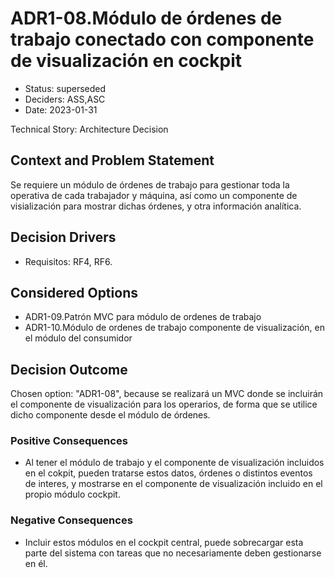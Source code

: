 # ADR1-08.Módulo de órdenes de trabajo conectado con componente de visualización en cockpit

* Status: superseded
* Deciders: ASS,ASC
* Date: 2023-01-31

Technical Story: Architecture Decision

## Context and Problem Statement

Se requiere un módulo de órdenes de trabajo para gestionar toda la operativa de cada trabajador y máquina, así como un componente de visialización para mostrar dichas órdenes, y otra información analítica.

## Decision Drivers

* Requisitos: RF4, RF6.

## Considered Options

* ADR1-09.Patrón MVC para módulo de ordenes de trabajo
* ADR1-10.Módulo de ordenes de trabajo componente de visualización, en el módulo del consumidor

## Decision Outcome

Chosen option: "ADR1-08", because se realizará un MVC donde se incluirán el componente de visualización para los operarios, de forma que se utilice dicho componente desde el módulo de órdenes.

### Positive Consequences

* Al tener el módulo de trabajo y el componente de visualización incluidos en el cokpit, pueden tratarse estos datos, órdenes o distintos eventos de interes, y mostrarse en el componente de visualización incluido en el propio módulo cockpit.

### Negative Consequences

* Incluir estos módulos en el cockpit central, puede sobrecargar esta parte del sistema con tareas que no necesariamente deben gestionarse en él.
